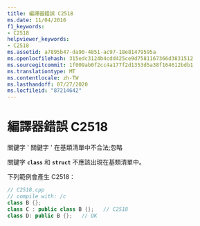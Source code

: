 ```yaml
---
title: 編譯器錯誤 C2518
ms.date: 11/04/2016
f1_keywords:
- C2518
helpviewer_keywords:
- C2518
ms.assetid: a7895b47-da90-4851-ac97-18e81479595a
ms.openlocfilehash: 315edc3124b4cdd425ce9d7581167366d3831512
ms.sourcegitcommit: 1f009ab0f2cc4a177f2d1353d5a38f164612bdb1
ms.translationtype: MT
ms.contentlocale: zh-TW
ms.lasthandoff: 07/27/2020
ms.locfileid: "87214642"
---
```

# <a name="compiler-error-c2518"></a>編譯器錯誤 C2518

關鍵字 ' 關鍵字 ' 在基類清單中不合法;忽略

關鍵字 **`class`** 和 **`struct`** 不應該出現在基類清單中。

下列範例會產生 C2518：

```cpp
// C2518.cpp
// compile with: /c
class B {};
class C : public class B {};   // C2518
class D: public B {};   // OK
```
